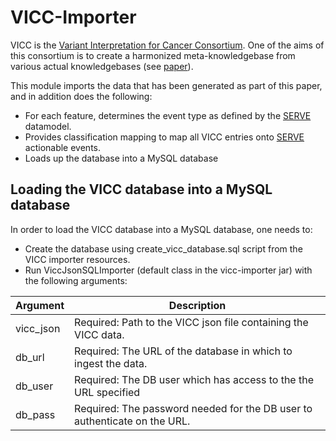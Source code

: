 # VICC-Importer

VICC is the [Variant Interpretation for Cancer Consortium](https://cancervariants.org). 
One of the aims of this consortium is to create a harmonized meta-knowledgebase from various actual knowledgebases (see [paper](http://dx.doi.org/10.1038/s41588-020-0603-8)).

This module imports the data that has been generated as part of this paper, and in addition does the following:
 *  For each feature, determines the event type as defined by the [SERVE](../serve/README.md) datamodel.
 *  Provides classification mapping to map all VICC entries onto [SERVE](../serve/README.md) actionable events.
 *  Loads up the database into a MySQL database
 
## Loading the VICC database into a MySQL database

In order to load the VICC database into a MySQL database, one needs to:
 * Create the database using create_vicc_database.sql script from the VICC importer resources.
 * Run ViccJsonSQLImporter (default class in the vicc-importer jar) with the following arguments:
 
Argument  | Description
---|---
vicc_json  | Required: Path to the VICC json file containing the VICC data.
db_url | Required: The URL of the database in which to ingest the data.
db_user | Required: The DB user which has access to the the URL specified
db_pass | Required: The password needed for the DB user to authenticate on the URL.
